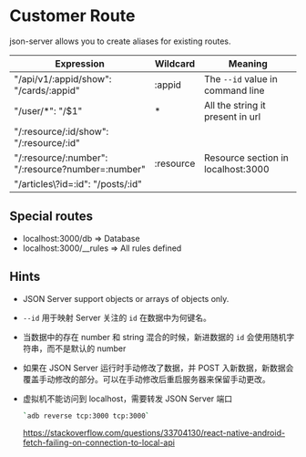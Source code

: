 # Customer Route

json-server allows you to create aliases for existing routes.

|Expression|Wildcard|Meaning|
|---|---|---|
|"/api/v1/:appid/show": "/cards/:appid"|:appid|The `--id` value in command line|
|"/user/*": "/$1"|*|All the string it present in url|
|"/:resource/:id/show": "/:resource/:id"|||
|"/:resource/:number": "/:resource?number=:number"|:resource|Resource section in localhost:3000
|"/articles\\?id=:id": "/posts/:id"|||

## Special routes

- localhost:3000/db => Database
- localhost:3000/__rules => All rules defined

## Hints

- JSON Server support objects or arrays of objects only.
- `--id` 用于映射 Server 关注的 `id` 在数据中为何键名。
- 当数据中的存在 number 和 string 混合的时候，新进数据的 `id` 会使用随机字符串，而不是默认的 number
- 如果在 JSON Server 运行时手动修改了数据，并 POST 入新数据，新数据会覆盖手动修改的部分。可以在手动修改后重启服务器来保留手动更改。
- 虚拟机不能访问到 localhost，需要转发 JSON Server 端口

  ```sh
  `adb reverse tcp:3000 tcp:3000`
  ```
  https://stackoverflow.com/questions/33704130/react-native-android-fetch-failing-on-connection-to-local-api